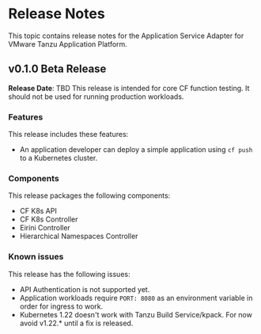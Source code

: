 # Release Notes

This topic contains release notes for the Application Service Adapter for VMware Tanzu Application Platform.

## <a id='0-1-0'></a> v0.1.0 Beta Release

**Release Date**: TBD
This release is intended for core CF function testing. It should not be used for running production workloads.

### Features
This release includes these features:

* An application developer can deploy a simple application using `cf push` to a Kubernetes cluster.

### Components

This release packages the following components:

* CF K8s API
* CF K8s Controller
* Eirini Controller
* Hierarchical Namespaces Controller

### Known issues
This release has the following issues: 

* API Authentication is not supported yet.
* Application workloads require `PORT: 8080` as an environment variable in order for ingress to work.
* Kubernetes 1.22 doesn't work with Tanzu Build Service/kpack. For now avoid v1.22.* until a fix is released.